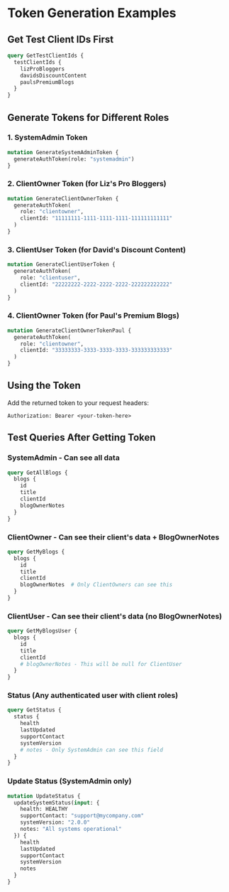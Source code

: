 # Token Generation Examples

## Get Test Client IDs First

```graphql
query GetTestClientIds {
  testClientIds {
    lizProBloggers
    davidsDiscountContent
    paulsPremiumBlogs
  }
}
```

## Generate Tokens for Different Roles

### 1. SystemAdmin Token
```graphql
mutation GenerateSystemAdminToken {
  generateAuthToken(role: "systemadmin") 
}
```

### 2. ClientOwner Token (for Liz's Pro Bloggers)
```graphql
mutation GenerateClientOwnerToken {
  generateAuthToken(
    role: "clientowner", 
    clientId: "11111111-1111-1111-1111-111111111111"
  )
}
```

### 3. ClientUser Token (for David's Discount Content)
```graphql
mutation GenerateClientUserToken {
  generateAuthToken(
    role: "clientuser", 
    clientId: "22222222-2222-2222-2222-222222222222"
  )
}
```

### 4. ClientOwner Token (for Paul's Premium Blogs)
```graphql
mutation GenerateClientOwnerTokenPaul {
  generateAuthToken(
    role: "clientowner", 
    clientId: "33333333-3333-3333-3333-333333333333"
  )
}
```

## Using the Token

Add the returned token to your request headers:
```
Authorization: Bearer <your-token-here>
```

## Test Queries After Getting Token

### SystemAdmin - Can see all data
```graphql
query GetAllBlogs {
  blogs {
    id
    title
    clientId
    blogOwnerNotes
  }
}
```

### ClientOwner - Can see their client's data + BlogOwnerNotes
```graphql
query GetMyBlogs {
  blogs {
    id
    title
    clientId
    blogOwnerNotes  # Only ClientOwners can see this
  }
}
```

### ClientUser - Can see their client's data (no BlogOwnerNotes)
```graphql
query GetMyBlogsUser {
  blogs {
    id
    title
    clientId
    # blogOwnerNotes - This will be null for ClientUser
  }
}
```

### Status (Any authenticated user with client roles)
```graphql
query GetStatus {
  status {
    health
    lastUpdated
    supportContact
    systemVersion
    # notes - Only SystemAdmin can see this field
  }
}
```

### Update Status (SystemAdmin only)
```graphql
mutation UpdateStatus {
  updateSystemStatus(input: {
    health: HEALTHY
    supportContact: "support@mycompany.com"
    systemVersion: "2.0.0"
    notes: "All systems operational"
  }) {
    health
    lastUpdated
    supportContact
    systemVersion
    notes
  }
}
```